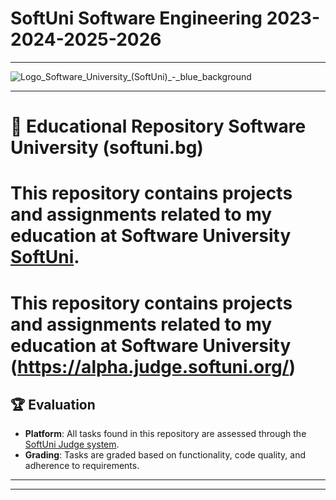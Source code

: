 # SoftUni Software Engineering  2023-2024-2025-2026
------------------------------------------------------------------------------------------------------------------------------------------------------------------------------------



![Logo_Software_University_(SoftUni)_-_blue_background](https://github.com/svetlanasieber/Software-Engineering--Path-SoftUni/assets/135451084/1e3d3eab-9ad9-480e-8993-e5cd4f6bd17a)




------------------------------------------------------------------------------------------------------------------------------------------------------------------------------------- 
# 📘 Educational Repository Software University (softuni.bg)




# This repository contains projects and assignments related to my education at Software University [**SoftUni**](https://softuni.bg/).
# This repository contains projects and assignments related to my education at Software University (https://alpha.judge.softuni.org/)




## 🏆 Evaluation

-  **Platform**: All tasks found in this repository are assessed through the [SoftUni Judge system](https://judge.softuni.org/).
- **Grading**: Tasks are graded based on functionality, code quality, and adherence to requirements.













-------------------------------------------------------------------------------------------------------------------------------------------------------------------------------------------------------------------------------------------





------------------------------------------------------------------------------------------------------------------------------------------------------------------------------------------------------------------------------------------


